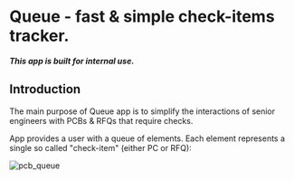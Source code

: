 # Queue - fast & simple check-items tracker.

_**This app is built for internal use.**_ 

## Introduction

The main purpose of Queue app is to simplify the interactions of senior engineers with PCBs & RFQs that require checks. 

App provides a user with a queue of elements. Each element represents a single so called "check-item" (either PC or RFQ):

![pcb_queue](https://github.com/ohiienko-r/check-queue/assets/109099364/6dd13dcf-4822-4718-bcdc-54b97ae02431)
